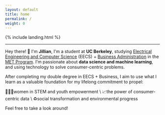 ```yaml
---
layout: default
title: home
permalink: /
weight: 0
---
```


{% include landing.html %}

---------------

Hey there! :wave: I'm **Jillian**, I'm a student at **UC Berkeley**, studying [Electrical Engineering and Computer Science](https://eecs.berkeley.edu/) (EECS) + [Business Administration](https://haas.berkeley.edu/) in the [MET Program](https://met.berkeley.edu/). I'm passionate about **data science and machine learning**, and using technology to solve consumer-centric problems.

After completing my double degree in EECS + Business, I aim to use what I learn as a valuable foundation for my lifelong commitment to propel:

👩🏻‍💻women in STEM and youth empowerment \\
📈the power of consumer-centric data \\
♻️social transformation and environmental progress

Feel free to take a look around!